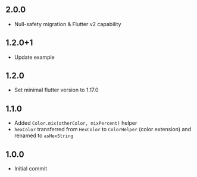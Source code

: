 ## 2.0.0

* Null-safety migration & Flutter v2 capability

## 1.2.0+1

* Update example

## 1.2.0

* Set minimal flutter version to 1.17.0

## 1.1.0

* Added `Color.mix(otherColor, mixPercent)` helper
* `hexColor` transferred from `HexColor` to `ColorHelper` (color extension) and renamed to `asHexString`

## 1.0.0

* Initial commit
